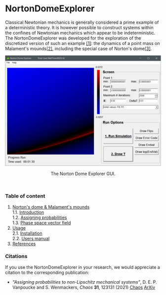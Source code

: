 # <a id='Top'></a> NortonDomeExplorer
Classical Newtonian mechanics is generally considered a prime example of a deterministic theory.
It is however possible to construct systems within the confines of Newtonian mechanics which appear to be indeterministic.
The NortonDomeExplorer was developed for the exploration of the discretized version of such an example
[\[1\]](docs/3_ReferenceList.md#ref_DS1): the dynamics of a point mass on Malament's mounds[\[2\]](docs/3_ReferenceList.md#ref_mal), 
including the special case of Norton's dome[\[3\]](docs/3_ReferenceList.md#ref_nort).

![screenshot](images/Dome_ScreenShot.png)
<p align="center">
The Norton Dome Explorer GUI.</p>
<br />

### Table of content

1. [Norton's dome & Malament's mounds](docs/1_Background.md#background)<br />
    1.1. [Introduction](#background_Intro) <br />
    1.2. [Assigning probabilities](#background_Prob)<br />
    1.3. [Phase space vector field](#background_Phase)<br />
2. [Usage](docs/2_Manual.md)<br />
    2.1. [Installation](docs/2_Manual.md#Install)<br />
    2.2. [Users manual](docs/2_Manual.md#ManualND)<br />
3. [References](docs/3_ReferenceList.md)<br />

### Citations
If you use the NortonDomeExplorer in your research, we would appreciate a citation to the corresponding publication:
 - *"Assigning probabilities to non-Lipschitz mechanical systems"*, D. E. P. Vanpoucke and S. Wenmackers, *Chaos* **31**, 123131 (2021) [Chaos](https://doi.org/10.1063/5.0063388)  [ArXiv](https://arxiv.org/abs/2001.10375)</br>










